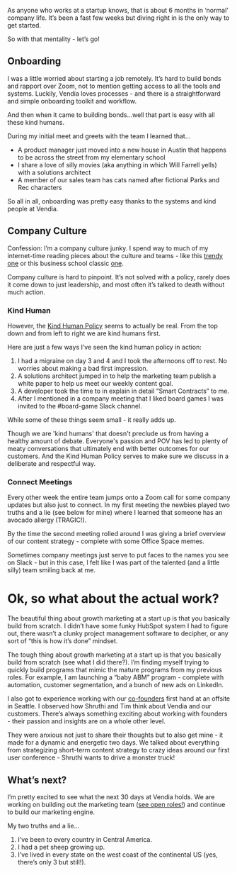 As anyone who works at a startup knows, that is about 6 months in ‘normal’ company life. It’s been a fast few weeks but diving right in is the only way to get started. 

So with that mentality - let’s go!

## Onboarding

I was a little worried about starting a job remotely. It’s hard to build bonds and rapport over Zoom, not to mention getting access to all the tools and systems. Luckily, Vendia loves processes - and there is a straightforward and simple onboarding toolkit and workflow. 

And then when it came to building bonds...well that part is easy with all these kind humans. 

During my initial meet and greets with the team I learned that...

- A product manager just moved into a new house in Austin that happens to be across the street from my elementary school
- I share a love of silly movies (aka anything in which Will Farrell yells) with a solutions architect
- A member of our sales team has cats named after fictional Parks and Rec characters

So all in all, onboarding was pretty easy thanks to the systems and kind people at Vendia.

## **Company Culture**

Confession: I’m a company culture junky. I spend way to much of my internet-time reading pieces about the culture and teams - like this [trendy one](https://www.penguinrandomhouse.com/books/673782/out-of-office-by-charlie-warzel-and-anne-helen-petersen/) or this business school classic [one](https://www.radicalcandor.com/resources/?gclid=Cj0KCQiAgP6PBhDmARIsAPWMq6m-2hfZEJxbGplJ5igWWDWYr_2vEbwi4-oJjUsEH3AFWGV_YWyq81caAuVAEALw_wcB). 

Company culture is hard to pinpoint. It’s not solved with a policy, rarely does it come down to just leadership, and most often it’s talked to death without much action. 

### Kind Human

However, the [Kind Human Policy](https://www.vendia.net/kind-humans) seems to actually be real. From the top down and from left to right we are kind humans first. 

Here are just a few ways I’ve seen the kind human policy in action:

1. I had a migraine on day 3 and 4 and I took the afternoons off to rest. No worries about making a bad first impression.
2. A solutions architect jumped in to help the marketing team publish a white paper to help us meet our weekly content goal.
3. A developer took the time to in explain in detail “Smart Contracts” to me.
4. After I mentioned in a company meeting that I liked board games I was invited to the #board-game Slack channel. 

While some of these things seem small - it really adds up. 

Though we are 'kind humans' that doesn't preclude us from having a healthy amount of debate. Everyone's passion and POV has led to plenty of meaty conversations that ultimately end with better outcomes for our customers. And the Kind Human Policy serves to make sure we discuss in a deliberate and respectful way.

### Connect Meetings

Every other week the entire team jumps onto a Zoom call for some company updates but also just to connect. In my first meeting the newbies played two truths and a lie (see below for mine) where I learned that someone has an avocado allergy (TRAGIC!). 

By the time the second meeting rolled around I was giving a brief overview of our content strategy - complete with some Office Space memes. 

Sometimes company meetings just serve to put faces to the names you see on Slack - but in this case, I felt like I was part of the talented (and a little silly) team smiling back at me. 

# Ok, so what about the actual work?

The beautiful thing about growth marketing at a start up is that you basically build from scratch. I didn’t have some funky HubSpot system I had to figure out, there wasn’t a clunky project management software to decipher, or any sort of “this is how it’s done” mindset. 

The tough thing about growth marketing at a start up is that you basically build from scratch (see what I did there?). I’m finding myself trying to quickly build programs that mimic the mature programs from my previous roles. For example, I am launching a “baby ABM” program - complete with automation, customer segmentation, and a bunch of new ads on LinkedIn. 

I also got to experience working with our [co-founders](https://www.vendia.net/blog/meet-vendias-founders) first hand at an offsite in Seattle. I observed how Shruthi and Tim think about Vendia and our customers. There’s always something exciting about working with founders - their passion and insights are on a whole other level. 

They were anxious not just to share their thoughts but to also get mine - it made for a dynamic and energetic two days. We talked about everything from strategizing short-term content strategy to crazy ideas around our first user conference - Shruthi wants to drive a monster truck!

## What’s next?

I’m pretty excited to see what the next 30 days at Vendia holds. We are working on building out the marketing team ([see open roles!](https://www.vendia.net/careers/sales-and-marketing)) and continue to build our marketing engine. 

My two truths and a lie...

1. I’ve been to every country in Central America.
2. I had a pet sheep growing up.
3. I’ve lived in every state on the west coast of the continental US  (yes, there’s only 3 but still!).
